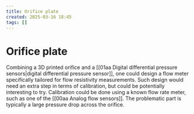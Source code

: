 ```yaml
---
title: Orifice plate
created: 2025-03-16 18:45
tags: []
---
```


# Orifice plate

Combining a 3D printed orifice and a [[01aa Digital differential pressure sensors|digital differential pressure sensor]], one could design a flow meter specifically tailored for flow resistivity measurements. Such design would need an extra step in terms of calibration, but could be potentially interesting to try. Calibration could be done using a known flow rate meter, such as one of the [[00aa Analog flow sensors]].
The problematic part is typically a large pressure drop across the orifice.

